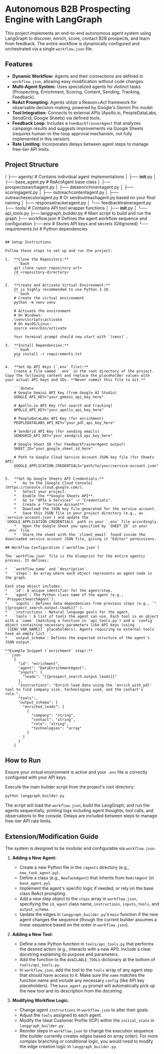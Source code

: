 # Autonomous B2B Prospecting Engine with LangGraph

This project implements an end-to-end autonomous agent system using LangGraph to discover, enrich, score, contact B2B prospects, and learn from feedback. The entire workflow is dynamically configured and orchestrated via a single `workflow.json` file.

## Features

  * **Dynamic Workflow:** Agents and their connections are defined in `workflow.json`, allowing easy modification without code changes.
  * **Multi-Agent System:** Uses specialized agents for distinct tasks (Prospecting, Enrichment, Scoring, Content, Sending, Tracking, Feedback).
  * **ReAct Prompting:** Agents utilize a Reason+Act framework for observable decision-making, powered by Google's Gemini Pro model.
  * **Tool Integration:** Connects to external APIs (Apollo.io, PeopleDataLabs, SendGrid, Google Sheets) via defined tools.
  * **Feedback Loop:** Includes a `FeedbackTrainerAgent` that analyzes campaign results and suggests improvements via Google Sheets (requires human-in-the-loop approval mechanism, not fully implemented in this version).
  * **Rate Limiting:** Incorporates delays between agent steps to manage free-tier API limits.

## Project Structure

/
├── agents/                 \# Contains individual agent implementations
│   ├── **init**.py
│   ├── base\_agent.py         \# ReActAgent base class
│   ├── prospectsearchagent.py
│   ├── dataenrichmentagent.py
│   ├── scoringagent.py
│   ├── outreachcontentagent.py
│   ├── outreachexecutoragent.py \# Or sendoutreachagent.py based on your final naming
│   ├── responsetrackeragent.py
│   └── feedbacktraineragent.py
├── tools/                  \# Contains API tool wrapper functions
│   ├── **init**.py
│   └── api\_tools.py
├── langgraph\_builder.py    \# Main script to build and run the graph
├── workflow.json           \# Defines the agent workflow sequence and configuration
├──.env                    \# Stores API keys and secrets (Gitignored)
└── requirements.txt        \# Python dependencies

````

## Setup Instructions

Follow these steps to set up and run the project:

1.  **Clone the Repository:**
    ```bash
    git clone <your-repository-url>
    cd <repository-directory>
    ```

2.  **Create and Activate Virtual Environment:**
    It is highly recommended to use Python 3.10.
    ```bash
    # Create the virtual environment
    python -m venv venv

    # Activate the environment
    # On Windows:
   .\venv\Scripts\activate
    # On macOS/Linux:
    source venv/bin/activate
    ```
    Your terminal prompt should now start with `(venv)`.

3.  **Install Dependencies:**
    ```bash
    pip install -r requirements.txt
    ```

4.  **Set Up API Keys (`.env` file):**
    Create a file named `.env` in the root directory of the project. Copy the following content and replace the placeholder values with your actual API keys and IDs. **Never commit this file to Git.**

    ```dotenv
    # Google Gemini API Key (from Google AI Studio)
    GOOGLE_API_KEY="your_gemini_api_key_here"

    # Apollo.io API Key (for search and tracking)
    APOLLO_API_KEY="your_apollo_api_key_here"

    # PeopleDataLabs API Key (for enrichment)
    PEOPLEDATALABS_API_KEY="your_pdl_api_key_here"

    # SendGrid API Key (for sending emails)
    SENDGRID_API_KEY="your_sendgrid_api_key_here"

    # Google Sheet ID (for FeedbackTrainerAgent output)
    SHEET_ID="your_google_sheet_id_here"

    # Path to Google Cloud Service Account JSON key file (for Sheets API)
    GOOGLE_APPLICATION_CREDENTIALS="path/to/your/service-account.json"
    ```

5.  **Set Up Google Sheets API Credentials:**
    *   Go to the [Google Cloud Console](https://console.cloud.google.com/).
    *   Select your project.
    *   Enable the **Google Sheets API**.
    *   Go to "APIs & Services" -> "Credentials".
    *   Create a **Service Account**.
    *   Download the JSON key file generated for the service account.
    *   Save this JSON file in your project directory (e.g., as `service-account.json`) and update the `GOOGLE_APPLICATION_CREDENTIALS` path in your `.env` file accordingly.
    *   Open the Google Sheet you specified by `SHEET_ID` in your `.env` file.
    *   Share the sheet with the `client_email` found inside the downloaded service account JSON file, giving it "Editor" permissions.

## Workflow Configuration (`workflow.json`)

The `workflow.json` file is the blueprint for the entire agentic process. It defines:

*   `workflow_name` and `description`.
*   `steps`: An array where each object represents an agent node in the graph.

Each step object includes:
*   `id`: A unique identifier for the agent/step.
*   `agent`: The Python class name of the agent (e.g., `ProspectSearchAgent`).
*   `inputs`: Defines data dependencies from previous steps (e.g., `"{{prospect_search.output.leads}}"`).
*   `instructions`: Natural language goals for the agent.
*   `tools`: A list of tools the agent can use. Each tool is an object with a `name` (matching a function in `api_tools.py`) and a `config` object containing necessary parameters like API keys (using `{{ENV_VAR_NAME}}` placeholders). Agents requiring no external tools have an empty list ``.
*   `output_schema`: Defines the expected structure of the agent's JSON output.

**Example Snippet (`enrichment` step):**
```json
    {
      "id": "enrichment",
      "agent": "DataEnrichmentAgent",
      "inputs": {
        "leads": "{{prospect_search.output.leads}}"
      },
      "instructions": "Enrich lead data using the 'enrich_with_pdl' tool to find company size, technologies used, and the contact's role.",
      "tools":,
      "output_schema": {
        "enriched_leads": [
          {
            "company": "string",
            "contact": "string",
            "role": "string",
            "technologies": "array"
          }
        ]
      }
    }
````

## How to Run

Ensure your virtual environment is active and your `.env` file is correctly configured with your API keys.

Execute the main builder script from the project's root directory:

```bash
python langgraph_builder.py
```

The script will load the `workflow.json`, build the LangGraph, and run the agents sequentially, printing logs including agent thoughts, tool calls, and observations to the console. Delays are included between steps to manage free-tier API rate limits.

## Extension/Modification Guide

The system is designed to be modular and configurable via `workflow.json`.

1.  **Adding a New Agent:**

      * Create a new Python file in the `/agents` directory (e.g., `new_task_agent.py`).
      * Define a class (e.g., `NewTaskAgent`) that inherits from `ReActAgent` (in `base_agent.py`).
      * Implement the agent's specific logic if needed, or rely on the base class ReAct prompting.
      * Add a new step object to the `steps` array in `workflow.json`, specifying the `id`, `agent` class name, `instructions`, `inputs`, `tools`, and `output_schema`.
      * Update the edges in `langgraph_builder.py`'s `main` function if the new agent changes the sequence (though the current builder assumes a linear sequence based on the order in `workflow.json`).

2.  **Adding a New Tool:**

      * Define a new Python function in `tools/api_tools.py` that performs the desired action (e.g., interacts with a new API). Include a clear docstring explaining its purpose and parameters.
      * Add the function to the `AVAILABLE_TOOLS` dictionary at the bottom of `tools/api_tools.py`.
      * In `workflow.json`, add the tool to the `tools` array of any agent step that should have access to it. Make sure the `name` matches the function name and include any necessary `config` (like API key placeholders). The `base_agent.py` prompt will automatically pick up the new tool and its description from the docstring.

3.  **Modifying Workflow Logic:**

      * Change agent `instructions` in `workflow.json` to alter their goals.
      * Adjust the `tools` assigned to each agent.
      * Modify the Ideal Customer Profile (ICP) within the `initial_state` in `langgraph_builder.py`.
      * Reorder steps in `workflow.json` to change the execution sequence (the builder currently creates edges based on array order). For more complex branching or conditional logic, you would need to modify the edge creation logic in `langgraph_builder.py`.

<!-- end list -->

```
```
